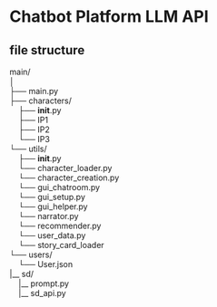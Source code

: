 #  Chatbot Platform LLM API  

## file structure  
main/  
│  
├── main.py  
├── characters/  
&nbsp;&nbsp;&nbsp;&nbsp;├── __init__.py  
&nbsp;&nbsp;&nbsp;&nbsp;├── IP1  
&nbsp;&nbsp;&nbsp;&nbsp;├── IP2  
&nbsp;&nbsp;&nbsp;&nbsp;└── IP3  
└── utils/  
&nbsp;&nbsp;&nbsp;&nbsp;├── __init__.py  
&nbsp;&nbsp;&nbsp;&nbsp;└── character_loader.py  
&nbsp;&nbsp;&nbsp;&nbsp;└── character_creation.py  
&nbsp;&nbsp;&nbsp;&nbsp;└── gui_chatroom.py  
&nbsp;&nbsp;&nbsp;&nbsp;└── gui_setup.py  
&nbsp;&nbsp;&nbsp;&nbsp;└── gui_helper.py  
&nbsp;&nbsp;&nbsp;&nbsp;└── narrator.py  
&nbsp;&nbsp;&nbsp;&nbsp;└── recommender.py  
&nbsp;&nbsp;&nbsp;&nbsp;└── user_data.py  
&nbsp;&nbsp;&nbsp;&nbsp;└── story_card_loader  
└── users/  
&nbsp;&nbsp;&nbsp;&nbsp;└── User.json  
|__ sd/  
&nbsp;&nbsp;&nbsp;&nbsp;|__ prompt.py  
&nbsp;&nbsp;&nbsp;&nbsp;|__ sd_api.py  

